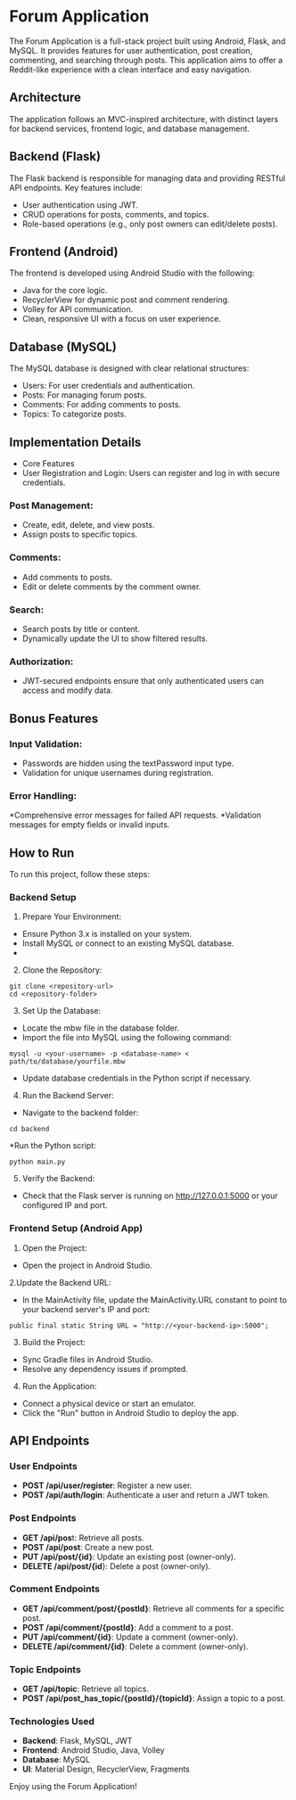 # Forum Application
The Forum Application is a full-stack project built using Android, Flask, and MySQL. It provides features for user authentication, post creation, commenting, and searching through posts. This application aims to offer a Reddit-like experience with a clean interface and easy navigation.

## Architecture
The application follows an MVC-inspired architecture, with distinct layers for backend services, frontend logic, and database management.

## Backend (Flask)
The Flask backend is responsible for managing data and providing RESTful API endpoints. Key features include:

* User authentication using JWT.
* CRUD operations for posts, comments, and topics.
* Role-based operations (e.g., only post owners can edit/delete posts).

  
## Frontend (Android)
The frontend is developed using Android Studio with the following:

* Java for the core logic.
* RecyclerView for dynamic post and comment rendering.
* Volley for API communication.
* Clean, responsive UI with a focus on user experience.


## Database (MySQL)
The MySQL database is designed with clear relational structures:

* Users: For user credentials and authentication.
* Posts: For managing forum posts.
* Comments: For adding comments to posts.
* Topics: To categorize posts.

  
## Implementation Details
* Core Features
* User Registration and Login: Users can register and log in with secure credentials.

### Post Management:
* Create, edit, delete, and view posts.
* Assign posts to specific topics.
  
### Comments:
* Add comments to posts.
* Edit or delete comments by the comment owner.

### Search:
* Search posts by title or content.
* Dynamically update the UI to show filtered results.

### Authorization:
* JWT-secured endpoints ensure that only authenticated users can access and modify data.

  
## Bonus Features
### Input Validation:
* Passwords are hidden using the textPassword input type.
* Validation for unique usernames during registration.

### Error Handling:
*Comprehensive error messages for failed API requests.
*Validation messages for empty fields or invalid inputs.



## How to Run
To run this project, follow these steps:

### Backend Setup

1. Prepare Your Environment:

* Ensure Python 3.x is installed on your system.
* Install MySQL or connect to an existing MySQL database.
* 
2. Clone the Repository:
```
git clone <repository-url>
cd <repository-folder>
```
3. Set Up the Database:

* Locate the mbw file in the database folder.
* Import the file into MySQL using the following command:
```
mysql -u <your-username> -p <database-name> < path/to/database/yourfile.mbw
```
* Update database credentials in the Python script if necessary.
  
4. Run the Backend Server:

* Navigate to the backend folder:
```
cd backend
```
*Run the Python script:

```
python main.py
```

5. Verify the Backend:

* Check that the Flask server is running on http://127.0.0.1:5000 or your configured IP and port.
  
### Frontend Setup (Android App)

1. Open the Project:

* Open the project in Android Studio.
  
2.Update the Backend URL:

* In the MainActivity file, update the MainActivity.URL constant to point to your backend server's IP and port:
```
public final static String URL = "http://<your-backend-ip>:5000";
```

3. Build the Project:

* Sync Gradle files in Android Studio.
* Resolve any dependency issues if prompted.
  
4. Run the Application:

* Connect a physical device or start an emulator.
* Click the "Run" button in Android Studio to deploy the app.

## API Endpoints

### User Endpoints

- **POST /api/user/register**: Register a new user.
- **POST /api/auth/login**: Authenticate a user and return a JWT token.

### Post Endpoints

- **GET /api/pos**t: Retrieve all posts.
- **POST /api/post**: Create a new post.
- **PUT /api/post/{id}**: Update an existing post (owner-only).
- **DELETE /api/post/{id**}: Delete a post (owner-only).

### Comment Endpoints

- **GET /api/comment/post/{postId}**: Retrieve all comments for a specific post.
- **POST /api/comment/{postId}**: Add a comment to a post.
- **PUT /api/comment/{id}**: Update a comment (owner-only).
- **DELETE /api/comment/{id}**: Delete a comment (owner-only).

### Topic Endpoints

- **GET /api/topic**: Retrieve all topics.
- **POST /api/post_has_topic/{postId}/{topicId}**: Assign a topic to a post.

### Technologies Used

- **Backend**: Flask, MySQL, JWT
- **Frontend**: Android Studio, Java, Volley
- **Database**: MySQL
- **UI**: Material Design, RecyclerView, Fragments

Enjoy using the Forum Application!
